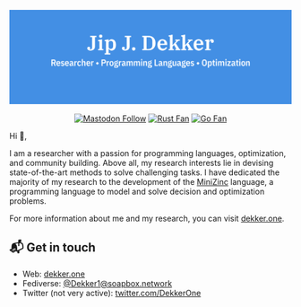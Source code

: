 [![dekker1](./assets/github_header.svg)][1]

<p align="center">
	<a href="https://soapbox.network/@Dekker1"><img alt="Mastodon Follow" src="https://img.shields.io/mastodon/follow/109306759465031016?domain=https%3A%2F%2Fsoapbox.network&color=438fe4&logo=mastodon&logoColor=FFFFFF&style=flat"></a>
	<a href="https://rust-lang.org"><img alt="Rust Fan" src="https://img.shields.io/badge/Rust-Fan-438fe4.svg?logo=rust&style=flat"></a>
	<a href="https://golang.org"><img alt="Go Fan" src="https://img.shields.io/badge/Go-Fan-438fe4.svg?logo=go&logoColor=FFFFFF&style=flat"></a>
</p>

Hi 👋,

I am a researcher with a passion for programming languages, optimization, and community building.
Above all, my research interests lie in devising state-of-the-art methods to solve challenging tasks.
I have dedicated the majority of my research to the development of the [MiniZinc][2] language, a programming language to model and solve decision and optimization problems.

For more information about me and my research, you can visit [dekker.one][1].

## 📬 Get in touch

- Web: [dekker.one][1]
- Fediverse: [@Dekker1@soapbox.network][3]
- Twitter (not very active): [twitter.com/DekkerOne][4]

[1]: https://dekker.one
[2]: https://www.minizinc.org
[3]: https://soapbox.network/@Dekker1
[4]: https://twitter.com/DekkerOne
